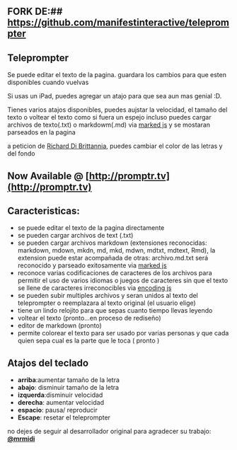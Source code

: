 ## FORK DE:## https://github.com/manifestinteractive/teleprompter

## Teleprompter ##

Se puede editar el texto de la pagina. guardara los cambios para que esten disponibles cuando vuelvas

Si usas un iPad, puedes agregar un atajo para que sea aun mas genial :D.

Tienes varios atajos disponibles, puedes aujstar la velocidad, el tamaño del texto o voltear el texto como si fuera un espejo
incluso puedes cargar archivos de texto(.txt) o markdowm(.md) via [marked js](https://github.com/chjj/marked) y se mostaran parseados en la pagina

a peticion de [Richard Di Brittannia](https://soundcloud.com/rdbritannia), puedes cambiar el color de las letras y del fondo

## Now Available @ [http://promptr.tv](http://promptr.tv) ##

## Caracteristicas: ##
 - se puede editar el texto de la pagina directamente
 - se pueden cargar archivos de text (.txt)
 - se pueden cargar archivos markdown (extensiones reconocidas: markdown, mdown, mkdn, md, mkd, mdwn, mdtxt, mdtext, Rmd), la extension puede estar acompañada de otras: archivo.md.txt será reconocido y parseado exitosamente via [marked js](https://github.com/chjj/marked)
 - reconoce varias codificaciones de caracteres de los archivos para permitir el uso de varios idiomas o juegos de caracteres sin que el texto se llene de caracteres irreconocibles via [encoding js](https://github.com/polygonplanet/encoding.js)
 - se pueden subir multiples archivos y seran unidos al texto del teleprompter o reemplazara al texto original (el usuario elige)
 - tiene un lindo relojito para que sepas cuanto tiempo llevas leyendo
 - voltear el texto (pronto...en proceso de rediseño)
 - editor de markdown (pronto)
 - permite colorear el texto para ser usado por varias personas y que cada quien sepa cual es la parte que le toca ( pronto )
 

## Atajos del teclado ##

- **arriba**:aumentar tamaño de la letra
- **abajo**: disminuir tamaño de la letra
- **izquerda**:disminuir velocidad
- **derecha**: aumentar velocidad
- **espacio**: pausa/ reproducir
- **Escape**: resetar el teleprompter


no dejes de seguir al desarrollador original para agradecer su trabajo: **[@mrmidi](http://twitter.com/mrmidi "Follow @mrmidi on Twitter")**
